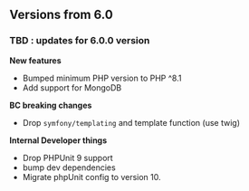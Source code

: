 Versions from 6.0
-----------------

### TBD : updates for 6.0.0 version

**New features**
- Bumped minimum PHP version to PHP ^8.1
- Add support for MongoDB

**BC breaking changes**
- Drop `symfony/templating` and template function (use twig)

**Internal Developer things**
- Drop PHPUnit 9 support
- bump dev dependencies
- Migrate phpUnit config to version 10.

